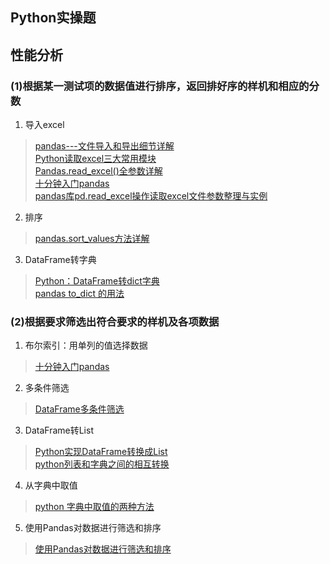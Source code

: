 ## Python实操题

## 性能分析
### (1)根据某一测试项的数据值进行排序，返回排好序的样机和相应的分数

1. 导入excel
>[pandas---文件导入和导出细节详解](https://blog.csdn.net/yeziand01/article/details/103332462)  
>[Python读取excel三大常用模块](https://cloud.tencent.com/developer/article/1661483)  
>[Pandas.read_excel()全参数详解](https://zhuanlan.zhihu.com/p/142972462)  
>[十分钟入门pandas](https://www.pypandas.cn/docs/getting_started/10min.html#%E7%94%9F%E6%88%90%E5%AF%B9%E8%B1%A1)  
>[pandas库pd.read_excel操作读取excel文件参数整理与实例](https://blog.csdn.net/brucewong0516/article/details/79096633)  

2. 排序  
>[pandas.sort_values方法详解](https://zhuanlan.zhihu.com/p/35013079)  

3. DataFrame转字典  
>[Python：DataFrame转dict字典](https://www.cnblogs.com/xiaolan-Lin/p/12091629.html)  
>[pandas to_dict 的用法](https://blog.csdn.net/m0_37804518/article/details/78444110)  


### (2)根据要求筛选出符合要求的样机及各项数据

1. 布尔索引：用单列的值选择数据  
>[十分钟入门pandas](https://www.pypandas.cn/docs/getting_started/10min.html#%E7%94%9F%E6%88%90%E5%AF%B9%E8%B1%A1)  

2. 多条件筛选  
>[DataFrame多条件筛选](https://blog.csdn.net/weixin_36420750/article/details/90257351)  

3. DataFrame转List  
>[Python实现DataFrame转换成List](https://yangxin.blog.csdn.net/article/details/100100129?utm_medium=distribute.pc_relevant_t0.none-task-blog-2%7Edefault%7EBlogCommendFromMachineLearnPai2%7Edefault-1.base&depth_1-utm_source=distribute.pc_relevant_t0.none-task-blog-2%7Edefault%7EBlogCommendFromMachineLearnPai2%7Edefault-1.base)  
>[python列表和字典之间的相互转换](https://blog.csdn.net/loner_fang/article/details/80940600)  

4. 从字典中取值  
>[python 字典中取值的两种方法](https://blog.csdn.net/sinat_21302587/article/details/73457397)  

5. 使用Pandas对数据进行筛选和排序  
>[使用Pandas对数据进行筛选和排序](http://bluewhale.cc/2016-08-06/use-pandas-filter-and-sort.html)  

